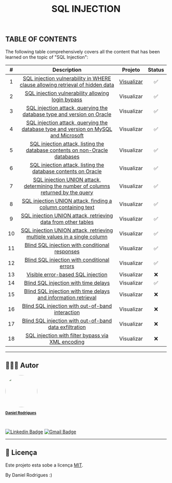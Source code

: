 <h1 align="center">SQL INJECTION</h1>
<br>

	



## TABLE OF CONTENTS

The following table comprehensively covers all the content that has been learned on the topic of "SQL Injection":

| # | Description | Projeto | Status | 
| :---: | :---: | :---: | :---: | 
| 1 | <a href="https://portswigger.net/web-security/sql-injection/lab-retrieve-hidden-data" target="_blank">SQL injection vulnerability in WHERE clause allowing retrieval of hidden data</a> | <a href="https://github.com/danielrodrigues-dv/Information-Security/blob/main/laboratories/DOC/01%20-%20SQL%20INJECTION.pdf">Visualizar</a> | :white_check_mark: |
| 2 | <a href="https://portswigger.net/web-security/sql-injection/lab-login-bypass" target="_blank">SQL injection vulnerability allowing login bypass</a> | Visualizar | :white_check_mark: |
| 3 | <a href="https://portswigger.net/web-security/sql-injection/examining-the-database/lab-querying-database-version-oracle" target="_blank">SQL injection attack, querying the database type and version on Oracle</a> | Visualizar | :white_check_mark: |
| 4 | <a href="https://portswigger.net/web-security/sql-injection/examining-the-database/lab-querying-database-version-mysql-microsoft" target="_blank">SQL injection attack, querying the database type and version on MySQL and Microsoft</a> | Visualizar | :white_check_mark: |
| 5 | <a href="https://portswigger.net/web-security/sql-injection/examining-the-database/lab-listing-database-contents-non-oracle" target="_blank">SQL injection attack, listing the database contents on non-Oracle databases</a> | Visualizar | :white_check_mark: |
| 6 | <a href="https://portswigger.net/web-security/sql-injection/examining-the-database/lab-listing-database-contents-oracle" target="_blank">SQL injection attack, listing the database contents on Oracle</a> | Visualizar | :white_check_mark: |
| 7 | <a href="https://portswigger.net/web-security/sql-injection/union-attacks/lab-determine-number-of-columns" target="_blank">SQL injection UNION attack, determining the number of columns returned by the query</a> | Visualizar | :white_check_mark: |
| 8 | <a href="https://portswigger.net/web-security/sql-injection/union-attacks/lab-find-column-containing-text" target="_blank">SQL injection UNION attack, finding a column containing text</a> | Visualizar | :white_check_mark: |
| 9 | <a href="https://portswigger.net/web-security/sql-injection/union-attacks/lab-retrieve-data-from-other-tables" target="_blank">SQL injection UNION attack, retrieving data from other tables</a> | Visualizar | :white_check_mark: |
| 10 | <a href="https://portswigger.net/web-security/sql-injection/union-attacks/lab-retrieve-multiple-values-in-single-column" target="_blank">SQL injection UNION attack, retrieving multiple values in a single column</a> | Visualizar | :white_check_mark: |
| 11 | <a href="https://portswigger.net/web-security/sql-injection/blind/lab-conditional-responses" target="_blank">Blind SQL injection with conditional responses</a> | Visualizar | :white_check_mark: |
| 12 | <a href="https://portswigger.net/web-security/sql-injection/blind/lab-conditional-errors" target="_blank">Blind SQL injection with conditional errors</a> | Visualizar | :white_check_mark: |
| 13 | <a href="https://portswigger.net/web-security/sql-injection/blind/lab-sql-injection-visible-error-based" target="_blank">Visible error-based SQL injection</a> | Visualizar | ❌ |
| 14 | <a href="https://portswigger.net/web-security/sql-injection/blind/lab-time-delays" target="_blank">Blind SQL injection with time delays</a> | Visualizar | :white_check_mark: |
| 15 | <a href="https://portswigger.net/web-security/sql-injection/blind/lab-time-delays-info-retrieval" target="_blank">Blind SQL injection with time delays and information retrieval</a> | Visualizar | ❌ |
| 16 | <a href="https://portswigger.net/web-security/sql-injection/blind/lab-out-of-band" target="_blank">Blind SQL injection with out-of-band interaction</a> | Visualizar | ❌ |
| 17 | <a href="https://portswigger.net/web-security/sql-injection/blind/lab-out-of-band-data-exfiltration" target="_blank">Blind SQL injection with out-of-band data exfiltration</a> | Visualizar | ❌ |
| 18 | <a href="https://portswigger.net/web-security/sql-injection/lab-sql-injection-with-filter-bypass-via-xml-encoding" target="_blank">SQL injection with filter bypass via XML encoding</a> | Visualizar | ❌ |

---


## 🦸🏻‍♂️ Autor

<a href="https://github.com/danielrodrigues-dv">
 <img style="border-radius: 50%;" src="https://avatars.githubusercontent.com/u/41621213?v=4" width="100px;" alt=""/>
 <br>
  <sub><b><p>Daniel Rodrigues</p></b></sub></a>
 <br />

[![Linkedin Badge](https://img.shields.io/badge/-Daniel%20Rodrigues-blue?style=flat-square&logo=Linkedin&logoColor=white&link=https://www.linkedin.com/in/daniel-rodrigues-dv/)](https://www.linkedin.com/in/daniel-rodrigues-dv/) 
[![Gmail Badge](https://img.shields.io/badge/-daniel.rodrigues.soarees@gmail.com-c14438?style=flat-square&logo=Gmail&logoColor=white&link=mailto:daniel.rodrigues.soarees@gmail.com)](mailto:daniel.rodrigues.soarees@gmail.com)

---

## 📝 Licença

Este projeto esta sobe a licença [MIT](./LICENSE).

By Daniel Rodrigues  :)
